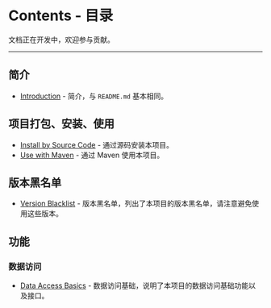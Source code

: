 # Contents - 目录

文档正在开发中，欢迎参与贡献。

--- 

## 简介

- [Introduction](./Introduction.md) - 简介，与 `README.md` 基本相同。

## 项目打包、安装、使用

- [Install by Source Code](./InstallBySourceCode.md) - 通过源码安装本项目。
- [Use with Maven](./UseWithMaven.md) - 通过 Maven 使用本项目。

## 版本黑名单

- [Version Blacklist](./VersionBlacklist.md) - 版本黑名单，列出了本项目的版本黑名单，请注意避免使用这些版本。

## 功能

### 数据访问

- [Data Access Basics](./DataAccessBasics.md) - 数据访问基础，说明了本项目的数据访问基础功能以及接口。
